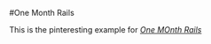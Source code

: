 #One Month Rails

This is the pinteresting example for [*One MOnth Rails*](http://onemonthrails.com)